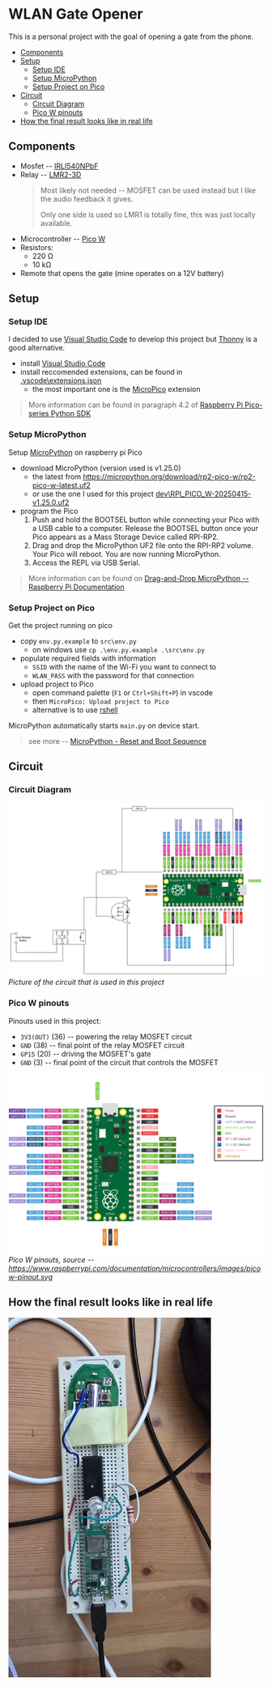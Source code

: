 <!-- omit in toc -->
# WLAN Gate Opener

This is a personal project with the goal of opening a gate from the phone.

- [Components](#components)
- [Setup](#setup)
  - [Setup IDE](#setup-ide)
  - [Setup MicroPython](#setup-micropython)
  - [Setup Project on Pico](#setup-project-on-pico)
- [Circuit](#circuit)
  - [Circuit Diagram](#circuit-diagram)
  - [Pico W pinouts](#pico-w-pinouts)
- [How the final result looks like in real life](#how-the-final-result-looks-like-in-real-life)

## Components

- Mosfet -- [IRLI540NPbF](https://www.infineon.com/dgdl/irli540npbf.pdf?fileId=5546d462533600a401535664018125c1)
- Relay -- [LMR2-3D](https://www.tme.eu/Document/cb95bab3047ea17130b1da862f2b7351/LMR-series.pdf)
   > Most likely not needed -- MOSFET can be used instead but I like the audio feedback it gives.
   >
   >Only one side is used so LMR1 is totally fine, this was just locally available.
- Microcontroller -- [Pico W](https://www.raspberrypi.com/documentation/microcontrollers/pico-series.html#pico-1-family)
- Resistors:
  - 220 Ω
  - 10 kΩ
- Remote that opens the gate (mine operates on a 12V battery)

## Setup

### Setup IDE

I decided to use [Visual Studio Code](https://code.visualstudio.com/) to develop this project but [Thonny](https://thonny.org/) is a good alternative.

- install [Visual Studio Code](https://code.visualstudio.com/)
- install reccomended extensions, can be found in [.vscode\extensions.json](.vscode\extensions.json)
  - the most important one is the [MicroPico](https://marketplace.visualstudio.com/items?itemName=paulober.pico-w-go) extension

> More information can be found in paragraph 4.2 of [Raspberry Pi Pico-series Python SDK](https://datasheets.raspberrypi.com/pico/raspberry-pi-pico-python-sdk.pdf)

### Setup MicroPython

Setup [MicroPython](https://docs.micropython.org/en/latest/) on raspberry pi Pico

- download MicroPython (version used is v1.25.0)
  - the latest from <https://micropython.org/download/rp2-pico-w/rp2-pico-w-latest.uf2>
  - or use the one I used for this project [dev\RPI_PICO_W-20250415-v1.25.0.uf2](dev\RPI_PICO_W-20250415-v1.25.0.uf2)
- program the Pico
  1. Push and hold the BOOTSEL button while connecting your Pico with a USB cable to a computer. Release the BOOTSEL button once your Pico appears as a Mass Storage Device called RPI-RP2.
  2. Drag and drop the MicroPython UF2 file onto the RPI-RP2 volume. Your Pico will reboot. You are now running MicroPython.
  3. Access the REPL via USB Serial.

> More information can be found on [Drag-and-Drop MicroPython -- Raspberry Pi Documentation](https://www.raspberrypi.com/documentation/microcontrollers/micropython.html#drag-and-drop-micropython)

### Setup Project on Pico

Get the project running on pico

- copy `env.py.example` to `src\env.py`
  - on windows use `cp .\env.py.example .\src\env.py`
- populate required fields with information
  - `SSID` with the name of the Wi-Fi you want to connect to
  - `WLAN_PASS` with the password for that connection
- upload project to Pico
  - open command palette (`F1` or `Ctrl+Shift+P`) in vscode
  - then `MicroPico: Upload project to Pico`
  - alternative is to use [rshell](https://github.com/dhylands/rshell)

MicroPython automatically starts `main.py` on device start.
> see more -- [MicroPython - Reset and Boot Sequence](https://docs.micropython.org/en/latest/reference/reset_boot.html#main-py)

## Circuit

### Circuit Diagram

![circuit diagram](dev/circuit-diagram.drawio.svg)
*Picture of the circuit that is used in this project*

### Pico W pinouts

Pinouts used in this project:

- `3V3(OUT)` (36) -- powering the relay MOSFET circuit
- `GND` (38) -- final point of the relay MOSFET circuit
- `GP15` (20) -- driving the MOSFET's gate
- `GND` (3) -- final point of the circuit that controls the MOSFET

![Pico W pinout](dev/pico-pinout.svg)
*Pico W pinouts, source -- <https://www.raspberrypi.com/documentation/microcontrollers/images/picow-pinout.svg>*

## How the final result looks like in real life

<img src="dev/example-live.jpg" width="400" alt="IRL picture of setup" />
